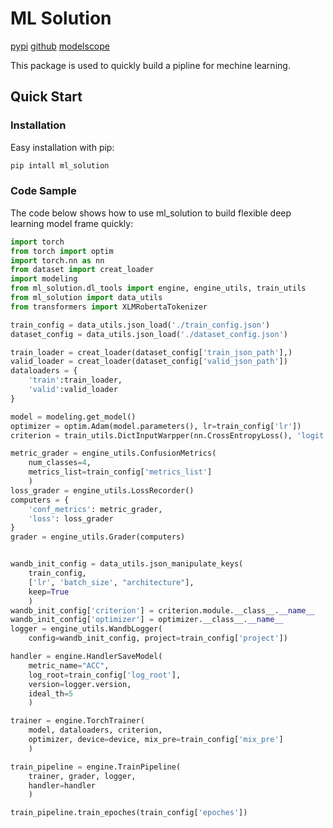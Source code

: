 # ML Solution

[pypi](https://pypi.org/project/ml-solution/) [github](https://github.com/JiahongZhang/ml_solution) [modelscope](https://modelscope.cn/models/hugo42/ml_solution/summary)

This package is used to quickly build a pipline for mechine learning.

## Quick Start

### Installation

Easy installation with pip:

```bash
pip intall ml_solution
```

### Code Sample

The code below shows how to use ml_solution to build flexible deep learning model frame quickly:

```python
import torch
from torch import optim
import torch.nn as nn
from dataset import creat_loader
import modeling
from ml_solution.dl_tools import engine, engine_utils, train_utils
from ml_solution import data_utils
from transformers import XLMRobertaTokenizer

train_config = data_utils.json_load('./train_config.json')
dataset_config = data_utils.json_load('./dataset_config.json')

train_loader = creat_loader(dataset_config['train_json_path'],)
valid_loader = creat_loader(dataset_config['valid_json_path'])
dataloaders = {
    'train':train_loader,
    'valid':valid_loader
}

model = modeling.get_model()
optimizer = optim.Adam(model.parameters(), lr=train_config['lr'])
criterion = train_utils.DictInputWarpper(nn.CrossEntropyLoss(), 'logit', 'label')

metric_grader = engine_utils.ConfusionMetrics(
    num_classes=4, 
    metrics_list=train_config['metrics_list']
    )
loss_grader = engine_utils.LossRecorder()
computers = {
    'conf_metrics': metric_grader, 
    'loss': loss_grader
}
grader = engine_utils.Grader(computers)


wandb_init_config = data_utils.json_manipulate_keys(
    train_config, 
    ['lr', 'batch_size', "architecture"], 
    keep=True
    )
wandb_init_config['criterion'] = criterion.module.__class__.__name__
wandb_init_config['optimizer'] = optimizer.__class__.__name__
logger = engine_utils.WandbLogger(
    config=wandb_init_config, project=train_config['project'])

handler = engine.HandlerSaveModel(
    metric_name="ACC", 
    log_root=train_config['log_root'], 
    version=logger.version,
    ideal_th=5
    )

trainer = engine.TorchTrainer(
    model, dataloaders, criterion, 
    optimizer, device=device, mix_pre=train_config['mix_pre']
    )

train_pipeline = engine.TrainPipeline(
    trainer, grader, logger, 
    handler=handler
    )

train_pipeline.train_epoches(train_config['epoches'])


```